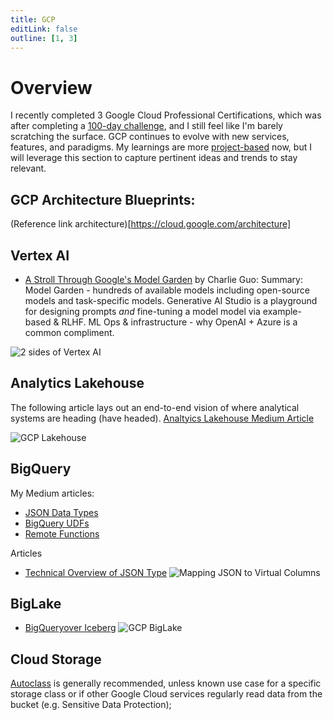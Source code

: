 ```yaml
---
title: GCP
editLink: false
outline: [1, 3]
---
```


# Overview

I recently completed 3 Google Cloud Professional Certifications, which was after completing a [100-day challenge](https://github.com/lgarzia/GCP_100Days), and I still feel like I'm barely scratching the surface. GCP continues to evolve with new services, features, and paradigms. My learnings are more [project-based](https://github.com/lgarzia/topic_extractions) now, but I will leverage this section to capture pertinent ideas and trends to stay relevant.

## GCP Architecture Blueprints:

(Reference link architecture)[https://cloud.google.com/architecture]

## Vertex AI

- [A Stroll Through Google's Model Garden](https://www.ignorance.ai/p/a-stroll-through-googles-model-garden?utm_source=www.turingpost.com&utm_medium=newsletter&utm_campaign=fod-29-microsoft-goes-all-in-on-ai-now-with-sam-altman-and-greg-brockman-as-employees) by Charlie Guo:
  Summary: Model Garden - hundreds of available models including open-source models and task-specific models. Generative AI Studio is a playground for designing prompts _and_ fine-tuning a model model via example-based & RLHF. ML Ops & infrastructure - why OpenAI + Azure is a common compliment.

![2 sides of Vertex AI](https://substackcdn.com/image/fetch/w_1456,c_limit,f_webp,q_auto:good,fl_progressive:steep/https%3A%2F%2Fsubstack-post-media.s3.amazonaws.com%2Fpublic%2Fimages%2Fec6bab26-808e-4afb-8cdb-f5b4638144e5_1988x1078.jpeg)

## Analytics Lakehouse

The following article lays out an end-to-end vision of where analytical systems are heading (have headed).
[Analtyics Lakehouse Medium Article](https://medium.com/google-cloud/analytics-lakehouse-on-gcp-principles-and-building-blocks-116f4eb94a45)

![GCP Lakehouse](/GCP_Analytic_Lakehouse.png)

## BigQuery

My Medium articles:

- [JSON Data Types](https://medium.com/@garzia.luke/brief-guide-to-effectively-leverage-json-data-type-in-bigquery-a3185d9fe88b)
- [BigQuery UDFs](https://medium.com/@garzia.luke/bigquery-udfs-leverage-learn-from-community-contributed-projects-7ddff089f35a)
- [Remote Functions](https://medium.com/@garzia.luke/bigquery-remote-functions-identifying-valid-use-cases-1f80a6f55767)

Articles

- [Technical Overview of JSON Type](https://cloud.google.com/blog/products/databases/how-bigquery-powers-semi-structured-data-storage)
  ![Mapping JSON to Virtual Columns](https://storage.googleapis.com/gweb-cloudblog-publish/images/1_virtual_columns.max-1700x1700.png)

## BigLake

- [BigQueryover Iceberg](https://cloud.google.com/blog/products/data-analytics/announcing-apache-iceberg-support-for-biglake)
  ![GCP BigLake](/BigLake.png)

## Cloud Storage

[Autoclass](https://cloud.google.com/storage/docs/autoclass) is generally recommended, unless known use case for a specific storage class or if other Google Cloud services regularly read data from the bucket (e.g. Sensitive Data Protection);
